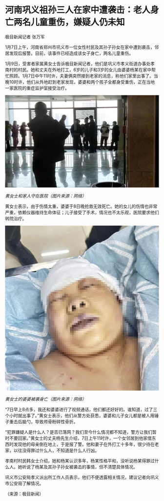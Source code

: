 # 河南巩义祖孙三人在家中遭袭击：老人身亡两名儿童重伤，嫌疑人仍未知

极目新闻记者 张万军

1月7日上午，河南省郑州市巩义市一位女性村民及其孙子孙女在家中遭到袭击，邻居发现后报警。目前，该事件已经造成该女子身亡，两名儿童重伤。

1月9日，受害者家属黄女士告诉极目新闻记者，他们是巩义市孝义街道办事处孝南村的村民。她和丈夫在外地打工，6岁的儿子和3岁的女儿由婆婆杨某在家中帮忙照顾。1月7日中午11时许，夫妻俩突然接到老家的消息，称他们家里出事了。当晚10时许，他们从外地赶到老家发现，婆婆和两个孩子全都身受重伤，正在当地一家医院的重症监护室接受治疗。

![5558b0fe8e1ea12dd21ffd69a2486ed9.jpg](https://raw.githubusercontent.com/qqhsx/qqnews_image/main/2024/01/09/河南巩义祖孙三人在家中遭袭击：老人身亡两名儿童重伤，嫌疑人仍未知/5558b0fe8e1ea12dd21ffd69a2486ed9.jpg)

_黄女士和家人守在医院（图片来源：网络）_

黄女士表示，由于伤情太重，婆婆于8日晚抢救无效死亡。她的女儿的伤情也非常严重，依赖仪器维持生命体征；儿子接受了手术，情况也不太乐观，医院要求他们转院治疗。

![1f4af1176a08b00543f0d68da29168cd.jpg](https://raw.githubusercontent.com/qqhsx/qqnews_image/main/2024/01/09/河南巩义祖孙三人在家中遭袭击：老人身亡两名儿童重伤，嫌疑人仍未知/1f4af1176a08b00543f0d68da29168cd.jpg)

 _黄女士的婆婆被袭身亡（图片来源：网络）_

“7日早上8点多，我还和婆婆进行了视频通话，他们都还好好的。谁知道，过了三个小时就出事了。”黄女士表示，他们从警方处获悉，婆婆和儿子女儿都是被人用锤子重击后脑勺，导致颅骨粉碎性骨折。

“犯罪嫌疑人是什么人？是否已落网？我们至今什么情况都不知道，警方让我们暂时不要回家。”黄女士的丈夫杨先生介绍，7日上午11时许，一个女邻居到他家借东西时发现他的母亲倒在地上，于是报了警。他和妻子在外打工十多年，很少待在老家，以往没得罪过什么人，不知道是什么人行凶。

孝南村村民韩女士介绍，她和杨某认识多年，杨某性格平和，没听说杨某得罪过什么人。她听说了杨某及其孙子孙女被袭击的事情，但不清楚具体情况。

巩义市公安局孝义派出所工作人员表示，他们不便透露相关情况，建议记者向巩义市公安局了解情况。

（来源：极目新闻）

